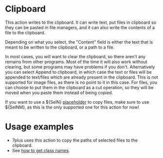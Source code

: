 # Clipboard #
This action writes to the clipboard. It can write text, put files in clipboard so they can be pasted in file managers, and it can also write the contents of a file to the clipboard.

Depending on what you select, the "Content" field is either the text that is meant to be written to the clipboard, or a path to a file.

In most cases, you will want to clear the clipboard, so there aren't any remains from other programs. Most of the time it will also work without clearing, but some programs may have problems if you don't.
Alternatively you can select Append to clipboard, in which case the text or files will be appended to text/files which are already present in the clipboard. This is not supported for image files, as there is no point to it in this case.
For files, you can choose to put them in the clipboard as a cut operation, so they will be moved when you paste them instead of being copied.

If you want to use a ${SelN} [placeholder](docsGenericPlaceholders.md) to copy files, make sure to use ${SelNM}, as this is the only supported one for this action for now!

# Usage examples #
  * 7plus uses this action to copy the paths of selected files to the clipboard.
  * See [how to get class names](docsExamplesGetClassName.md).